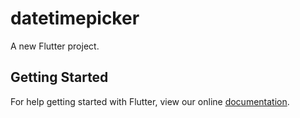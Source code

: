 # datetimepicker

A new Flutter project.

## Getting Started

For help getting started with Flutter, view our online
[documentation](https://flutter.io/).
